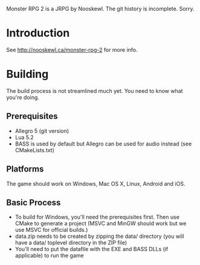 Monster RPG 2 is a JRPG by Nooskewl. The git history is incomplete. Sorry.


Introduction
============

See http://nooskewl.ca/monster-rpg-2 for more info.



Building
========

The build process is not streamlined much yet. You need to know what you're doing.

Prerequisites
-------------

- Allegro 5 (git version)
- Lua 5.2
- BASS is used by default but Allegro can be used for audio instead (see CMakeLists.txt)

Platforms
---------

The game should work on Windows, Mac OS X, Linux, Android and iOS. 

Basic Process
-------------

- To build for Windows, you'll need the prerequisites first. Then use CMake to generate a project (MSVC and MinGW should work but we use MSVC for official builds.)
- data.zip needs to be created by zipping the data/ directory (you will have a data/ toplevel directory in the ZIP file)
- You'll need to put the datafile with the EXE and BASS DLLs (if applicable) to run the game